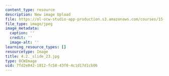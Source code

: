 ```yaml
---
content_type: resource
description: New image Upload
file: https://ol-ocw-studio-app-production.s3.amazonaws.com/courses/15-s21-nuts-and-bolts-of-business-plans-january-iap-2014/7fd2e8421812fc5843f04c1d17d1cb06_4.2._slide_23.jpg
file_type: image/jpeg
image_metadata:
  caption: ''
  credit: ''
  image-alt: ''
learning_resource_types: []
resourcetype: Image
title: 4.2._slide_23.jpg
type: OCWImage
uid: 7fd2e842-1812-fc58-43f0-4c1d17d1cb06
---
```

